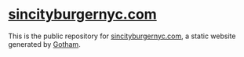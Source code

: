 # [sincityburgernyc.com](https://sincityburgernyc.com)

This is the public repository for [sincityburgernyc.com](https://sincityburgernyc.com), a static website generated by [Gotham](https://gothamhq.com/).